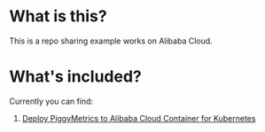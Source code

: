 # What is this?

This is a repo sharing example works on Alibaba Cloud.

# What's included?

Currently you can find:

1. [Deploy PiggyMetrics to Alibaba Cloud Container for Kubernetes](ack/app/piggymetrics/README.md)
